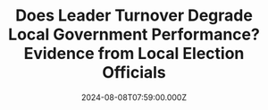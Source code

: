 ---
title: Does Leader Turnover Degrade Local Government Performance? Evidence from Local Election Officials
publication_types:
  - "3"
authors:
  - Joshua Ferrer
  - Daniel M. Thompson
publication: Working Paper
draft: false
featured: true
image:
  filename: featured
  focal_point: Smart
  preview_only: false
date: 2024-08-08T07:59:00.000Z
---